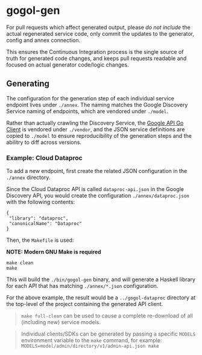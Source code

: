 # gogol-gen

For pull requests which affect generated output, please _do not include_ the
actual regenerated service code, only commit the updates to the generator,
config and annex connection.

This ensures the Continuous Integration process is the single source of truth
for generated code changes, and keeps pull requests readable and focused on
actual generator code/logic changes.

## Generating

The configuration for the generation step of each individual service endpoint lives
under `./annex`. The naming matches the Google Discovery Service naming of endpoints,
which are vendored under `./model`.

Rather than actually crawling the Discovery Service, the [Google API Go Client](https://www.github.com/google/google-api-go-client)
is vendored under `./vendor`, and the JSON service definitions are copied to `./model`
to ensure reproducibility of the generation steps and the abilitry to diff across versions.

### Example: Cloud Dataproc

To add a new endpoint, first create the related JSON configuration in the `./annex` directory.

Since the Cloud Dataproc API is called `dataproc-api.json` in the Google Discovery API,
you would create the configuration `./annex/dataproc.json` with the following contents:

```
{
 "library": "dataproc",
 "canonicalName": "Dataproc"
}
```

Then, the `Makefile` is used:

**NOTE: Modern GNU Make is required**

```
make clean
make
```

This will build the `./bin/gogol-gen` binary, and will generate a Haskell library
for each API that has matching `./annex/*.json` configuration.

For the above example, the result would be a `../gogol-dataproc` directory at the
top-level of the project containing the generated API client.

> `make full-clean` can be used to cause a complete re-download of all (including new)
service models.

> Individual clients/SDKs can be generated by passing a specific `MODELS` environment
variable to the `make` command, for example: `MODELS=model/admin/directory/v1/admin-api.json make`
